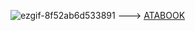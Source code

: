 ![ezgif-8f52ab6d533891](https://github.com/user-attachments/assets/00395509-5f35-4d19-8e27-86ec65e1a4b2)
---> [ATABOOK](218.atabook.org)
